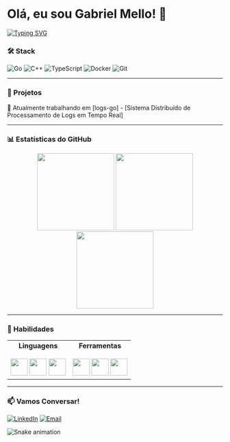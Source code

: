 # Olá, eu sou Gabriel Mello! 👋

[![Typing SVG](https://readme-typing-svg.herokuapp.com?font=Fira+Code&size=25&duration=4000&pause=1000&color=22D3EE&width=435&lines=Systems+Architect;Golang+Enthusiast;C%2B%2B+Developer;TypeScript+Wizard)](https://git.io/typing-svg)

### 🛠 Stack

![Go](https://img.shields.io/badge/Go-00ADD8?style=for-the-badge&logo=go&logoColor=white)
![C++](https://img.shields.io/badge/C%2B%2B-00599C?style=for-the-badge&logo=c%2B%2B&logoColor=white)
![TypeScript](https://img.shields.io/badge/TypeScript-007ACC?style=for-the-badge&logo=typescript&logoColor=white)
![Docker](https://img.shields.io/badge/Docker-2496ED?style=for-the-badge&logo=docker&logoColor=white)
![Git](https://img.shields.io/badge/Git-F05032?style=for-the-badge&logo=git&logoColor=white)

---

### 🎯 Projetos

<!-- Add your project cards here -->
🔭 Atualmente trabalhando em [logs-go] - [Sistema Distribuído de Processamento de Logs em Tempo Real]

---

### 📊 Estatísticas do GitHub

<div align="center">
  <img height="180em" src="https://github-readme-stats.vercel.app/api?username=YOUR_USERNAME&show_icons=true&theme=nightowl&count_private=true&include_all_commits=true" />
  <img height="180em" src="https://github-readme-streak-stats.herokuapp.com/?user=YOUR_USERNAME&theme=nightowl" />
  <img height="180em" src="https://github-readme-stats.vercel.app/api/top-langs/?username=YOUR_USERNAME&layout=compact&theme=nightowl&langs_count=6&hide=html,css"/>
</div>

---

### 🚀 Habilidades

<table>
  <tr>
    <td align="center" width="50%">
      <strong>Linguagens</strong><br><br>
      <img src="https://cdn.jsdelivr.net/gh/devicons/devicon/icons/go/go-original-wordmark.svg" width="40" height="40"/>
      <img src="https://cdn.jsdelivr.net/gh/devicons/devicon/icons/cplusplus/cplusplus-original.svg" width="40" height="40"/>
      <img src="https://cdn.jsdelivr.net/gh/devicons/devicon/icons/typescript/typescript-original.svg" width="40" height="40"/>
    </td>
    <td align="center" width="50%">
      <strong>Ferramentas</strong><br><br>
      <img src="https://cdn.jsdelivr.net/gh/devicons/devicon/icons/docker/docker-original.svg" width="40" height="40"/>
      <img src="https://cdn.jsdelivr.net/gh/devicons/devicon/icons/linux/linux-original.svg" width="40" height="40"/>
      <img src="https://cdn.jsdelivr.net/gh/devicons/devicon/icons/vscode/vscode-original.svg" width="40" height="40"/>
    </td>
  </tr>
</table>

---

### 📫 Vamos Conversar!

[![LinkedIn](https://img.shields.io/badge/LinkedIn-0077B5?style=for-the-badge&logo=linkedin&logoColor=white)](https://linkedin.com/in/yourprofile)
[![Email](https://img.shields.io/badge/Gmail-D14836?style=for-the-badge&logo=gmail&logoColor=white)](mailto:gabrielmello84033@gmail.com)

![Snake animation](https://github.com/codinomello/codinomello/blob/output/github-contribution-grid-snake.svg)

<!---
codinomello/codinomello is a ✨ special ✨ repository because its `README.md` (this file) appears on your GitHub profile.
You can click the Preview link to take a look at your changes.
--->
